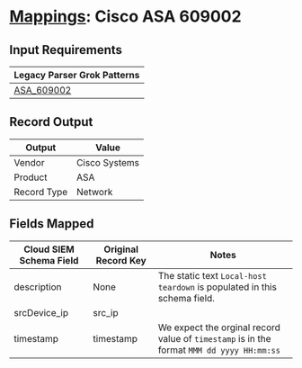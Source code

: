 # [Mappings](README.md): Cisco ASA 609002

## Input Requirements

|Legacy Parser Grok Patterns|
|-------------|
|[ASA_609002](../legacy_parsers/ASA_609002.md)|

## Record Output

|Output|Value|
|------|-----|
|Vendor|Cisco Systems|
|Product|ASA|
|Record Type|Network|

## Fields Mapped

|Cloud SIEM Schema Field|Original Record Key|Notes|
|-----------------------|-------------------|-----|
|description|None|The static text `Local-host teardown` is populated in this schema field.|
|srcDevice_ip|src_ip||
|timestamp|timestamp|We expect the orginal record value of `timestamp` is in the format `MMM dd yyyy HH:mm:ss`|

